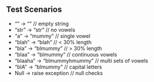 ## Test Scenarios
- “” → “” 						// empty string
- “str” → “str” 					// no vowels
- “a” → “mummy” 			// single vowel
- “blah” → “blah” 			// < 30% length
- “bla” → “blmummy” 		// > 30% length
- “blaa” → “blmummy” 	// continuous vowels
- “blaaha” → “blmummyhmummy” 			// multi sets of vowels
- “blA” → “blmummy” 		// capital letters
- Null → raise exception 	// null checks